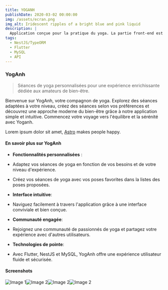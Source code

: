 ```yaml
---
title: YOGANH
publishDate: 2020-03-02 00:00:00
img: /assets/ecran.png
img_alt: Iridescent ripples of a bright blue and pink liquid
description: |
  Application conçue pour la pratique du yoga. La partie front-end est développer en Flutter, le back-end en NestJS avec TypeORM, et la base de données est MySQL.
tags:
  - NestJS/TypeORM
  - Flutter
  - MySQL
  - API
---
```


### YogAnh

> Séances de yoga personnalisées pour une expérience enrichissante dédiée aux amateurs de bien-être.

Bienvenue sur YogAnh, votre compagnon de yoga. Explorez des séances adaptées à votre niveau, créez des séances selon vos préférences et découvrez une approche moderne du bien-être grâce à notre application simple et intuitive. Commencez votre voyage vers l'équilibre et la sérénité avec Yoganh.

Lorem ipsum dolor sit amet, <a href="https://astro.build/">Astro</a> makes people happy.

#### En savoir plus sur YogAnh

- **Fonctionnalités personnalisées** :
- Adaptez vos séances de yoga en fonction de vos besoins et de votre niveau d'expérience.
- Créez vos séances de yoga avec vos poses favorites dans la listes des poses proposées.

- **Interface intuitive**:
- Naviguez facilement à travers l'application grâce à une interface conviviale et bien conçue.

- **Communauté engagée**:
- Rejoignez une communauté de passionnés de yoga et partagez votre expérience avec d'autres utilisateurs.

- **Technologies de pointe**:
- Avec Flutter, NestJS et MySQL, YogAnh offre une expérience utilisateur fluide et sécurisée.

#### Screenshots

  <img src="/assets/ecran1.png" alt="Image 1" style="float: left;" />
  <img src="/assets/ecran2.png" alt="Image 2" style="float: left;"  />
  <img src="/assets/ecran3.png" alt="Image 2" style="float: left;"  />
  <img src="/assets/ecran4.png" alt="Image 2" style="float: left;"  />
